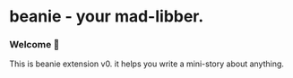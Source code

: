 # beanie - your mad-libber.
### Welcome 👋
This is beanie extension v0.
it helps you write a mini-story about anything.

